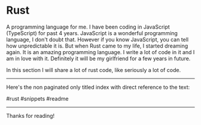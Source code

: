 # Rust 
A programming language for me. I have been coding in JavaScript (TypeScript) for past 4 years. JavaScript is a wonderful programming language, I don't doubt that. However if you know JavaScript, you can tell how unpredictable it is. But when Rust came to my life, I started dreaming again. It is an amazing programming language. I write a lot of code in it and I am in love with it. Definitely it will be my girlfriend for a few years in future.

In this section I will share a lot of rust code, like seriously a lot of code.

---
Here's the non paginated only titled index with direct reference to the text:

#rust #snippets #readme

---
Thanks for reading!